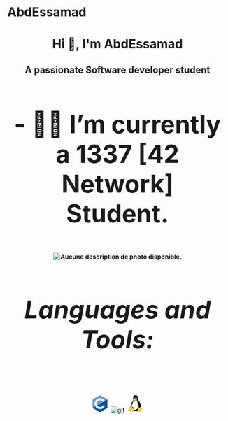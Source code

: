 # AbdEssamad
<h1 align="center">Hi 👋, I'm AbdEssamad</h1>
<h2 align="center">A passionate Software developer student</h2>

<h3 align="center" style="font-size:4em;">- 👨‍💻 I’m currently a 1337 [42 Network] Student.</h3> 
<h4 align="center" > <img data-visualcompletion="media-vc-image" alt="Aucune description de photo disponible." class="x1bwycvy x193iq5w x4fas0m x19kjcj4" referrerpolicy="origin-when-cross-origin" src="https://scontent.fcmn1-1.fna.fbcdn.net/v/t39.30808-6/347774990_768786181534551_5931157534314711095_n.jpg?_nc_cat=107&amp;ccb=1-7&amp;_nc_sid=5f2048&amp;_nc_ohc=9IFU6wLep1MAX_MavvV&amp;_nc_ht=scontent.fcmn1-1.fna&amp;oh=00_AfCFvBndj_4fpNRAwoarhra6w-iMDJbDIg2LPfcDgOxoYA&amp;oe=653DD676" width="76" height="76"> </h4> 

<h5 align="center" style="font-size:4em;">Languages and Tools:</h5>
<p align="center"> <a href="https://www.cprogramming.com/" target="_blank" rel="noreferrer"> <img src="https://raw.githubusercontent.com/devicons/devicon/master/icons/c/c-original.svg" alt="c" width="40" height="40"/> </a> <a href="https://git-scm.com/" target="_blank" rel="noreferrer"> <img src="https://www.vectorlogo.zone/logos/git-scm/git-scm-icon.svg" alt="git" width="40" height="40"/> </a> <a href="https://www.linux.org/" target="_blank" rel="noreferrer"> <img src="https://raw.githubusercontent.com/devicons/devicon/master/icons/linux/linux-original.svg" alt="linux" width="40" height="40"/> </a> </p>
